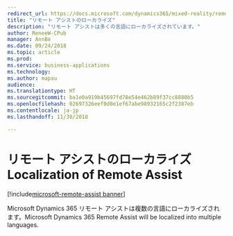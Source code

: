 ```yaml
---
redirect_url: https://docs.microsoft.com/dynamics365/mixed-reality/remote-assist/user-guide
title: "リモート アシストのローカライズ"
description: "リモート アシストは多くの言語にローカライズされています。"
author: ReneeW-CPub
manager: AnnBe
ms.date: 09/24/2018
ms.topic: article
ms.prod: 
ms.service: business-applications
ms.technology: 
ms.author: mapau
audience: 
ms.translationtype: HT
ms.sourcegitcommit: ba1e0a919b45697fd78e54e462b89f37cc8880b5
ms.openlocfilehash: 02697326eef0d0e1ef67abe98932165c2f2387eb
ms.contentlocale: ja-jp
ms.lasthandoff: 11/30/2018

---
```


# <a name="localization-of-remote-assist"></a><span data-ttu-id="e4d1c-103">リモート アシストのローカライズ</span><span class="sxs-lookup"><span data-stu-id="e4d1c-103">Localization of Remote Assist</span></span>

[!include[microsoft-remote-assist banner](../../includes/microsoft-remote-assist.md)]

<span data-ttu-id="e4d1c-104">Microsoft Dynamics 365 リモート アシストは複数の言語にローカライズされます。</span><span class="sxs-lookup"><span data-stu-id="e4d1c-104">Microsoft Dynamics 365 Remote Assist will be localized into multiple languages.</span></span>

